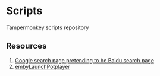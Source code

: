 # Scripts

Tampermonkey scripts repository

## Resources

1. [Google search page pretending to be Baidu search page](GooglePretendingToBaidu/script.user.js)
2. [embyLaunchPotplayer](embyLaunchPotplayer)

